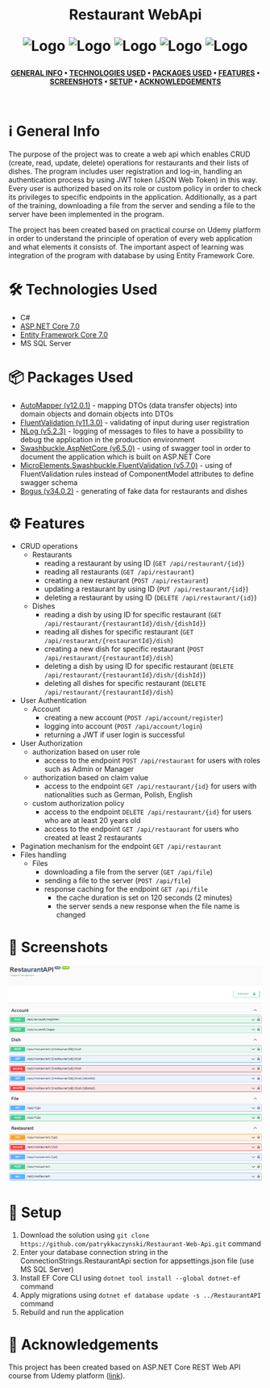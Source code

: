 <br />
<h1>
<p align="center">
  <br>Restaurant WebApi 
</p>
<p align="center">
    <img src="https://raw.githubusercontent.com/gildean/foodicon/HEAD/favicons/Hamburger.ico" alt="Logo" width="40" height="40">
    <img src="https://raw.githubusercontent.com/gildean/foodicon/HEAD/favicons/French_Fries.ico" alt="Logo" width="40" height="40">
    <img src="https://raw.githubusercontent.com/gildean/foodicon/HEAD/favicons/Green_Salad.ico" alt="Logo" width="40" height="40">
    <img src="https://raw.githubusercontent.com/gildean/foodicon/HEAD/favicons/Slice_Of_Pizza.ico" alt="Logo" width="40" height="40">
    <img src="https://raw.githubusercontent.com/gildean/foodicon/HEAD/favicons/Taco.ico" alt="Logo" width="40" height="40">
</p>  
</h1>
</p>
<div align="center">

**[GENERAL INFO](#information_source-general-info) • 
[TECHNOLOGIES USED](#hammer_and_wrench-technologies-used) • 
[PACKAGES USED](#packagepackages-used) • 
[FEATURES](#gear-features) • 
[SCREENSHOTS](#camera_flash-screenshots) • 
[SETUP](#rocket-setup) •
[ACKNOWLEDGEMENTS](#handshake-acknowledgements)**
</div>
<br />

# :information_source: General Info
The purpose of the project was to create a web api which enables CRUD (create, read, update, delete) operations for restaurants and their lists of dishes. The program includes user registration and log-in, handling an authentication process by using JWT token (JSON Web Token) in this way. Every user is authorized based on its role or custom policy in order to check its privileges to specific endpoints in the application. Additionally, as a part of the training, downloading a file from the server and sending a file to the server have been implemented in the program.

The project has been created based on practical course on Udemy platform in order to understand the principle of operation of every web application and what elements it consists of. The important aspect of learning was integration of the program with database by using Entity Framework Core.

# :hammer_and_wrench: Technologies Used
- C#
- [ASP.NET Core 7.0](https://github.com/dotnet/aspnetcore)
- [Entity Framework Core 7.0](https://github.com/dotnet/efcore)
- MS SQL Server

# :package:	Packages Used
- [AutoMapper (v12.0.1)](https://github.com/AutoMapper/AutoMapper) -  mapping DTOs (data transfer objects) into domain objects and domain objects into DTOs
- [FluentValidation (v11.3.0)](https://github.com/FluentValidation/FluentValidation) - validating of input during user registration
- [NLog (v5.2.3)](https://github.com/NLog/NLog) - logging of messages to files to have a possibility to debug the application in the production environment
- [Swashbuckle.AspNetCore (v6.5.0)](https://github.com/domaindrivendev/Swashbuckle.AspNetCore/tree/master) - using of swagger tool in order to document the application which is built on ASP.NET Core
- [MicroElements.Swashbuckle.FluentValidation (v5.7.0)](https://github.com/micro-elements/MicroElements.Swashbuckle.FluentValidation) - using of FluentValidation rules instead of ComponentModel attributes to define swagger schema
- [Bogus (v34.0.2)](https://github.com/bchavez/Bogus) - generating of fake data for restaurants and dishes


# :gear: Features
- CRUD operations
  - Restaurants
     - reading a restaurant by using ID (`GET /api/restaurant/{id}`)
     - reading all restaurants (`GET /api/restaurant`)
     - creating a new restaurant (`POST /api/restaurant`)
     - updating a restaurant by using ID (`PUT /api/restaurant/{id}`)
     - deleting a restaurant by using ID (`DELETE /api/restaurant/{id}`)
  - Dishes
     - reading a dish by using ID for specific restaurant (`GET /api/restaurant/{restaurantId}/dish/{dishId}`)
     - reading all dishes for specific restaurant (`GET /api/restaurant/{restaurantId}/dish`)
     - creating a new dish for specific restaurant (`POST /api/restaurant/{restaurantId}/dish`)
     - deleting a dish by using ID for specific restaurant (`DELETE /api/restaurant/{restaurantId}/dish/{dishId}`)
     - deleting all dishes for specific restaurant (`DELETE /api/restaurant/{restaurantId}/dish`)
- User Authentication
   - Account
     - creating a new account (`POST /api/account/register`)
     - logging into account (`POST /api/account/login`)
     - returning a JWT if user login is successful
- User Authorization
   - authorization based on user role
     - access to the endpoint `POST /api/restaurant` for users with roles such as Admin or Manager
   - authorization based on claim value
     - access to the endpoint `GET /api/restaurant/{id}` for users with nationalities such as German, Polish, English
   - custom authorization policy
     - access to the endpoint `DELETE /api/restaurant/{id}` for users who are at least 20 years old
     - access to the endpoint `GET /api/restaurant` for users who created at least 2 restaurants
- Pagination mechanism for the endpoint `GET /api/restaurant` 
- Files handling
   - Files
      - downloading a file from the server (`GET /api/file`)
      - sending a file to the server (`POST /api/file`)
      - response caching for the endpoint `GET /api/file`
         - the cache duration is set on 120 seconds (2 minutes)
         - the server sends a new response when the file name is changed
# :camera_flash: Screenshots
![Swagger](Screenshots/IMAGE_1.png)

# :rocket: Setup
1. Download the solution using `git clone https://github.com/patrykkaczynski/Restaurant-Web-Api.git` command
2. Enter your database connection string in the ConnectionStrings.RestaurantApi section for appsettings.json file (use MS SQL Server)
3. Install EF Core CLI using `dotnet tool install --global dotnet-ef` command
4. Apply migrations using `dotnet ef database update -s ../RestaurantAPI` command
5. Rebuild and run the application

# :handshake: Acknowledgements
This project has been created based on ASP.NET Core REST Web API course from Udemy platform ([link](https://www.udemy.com/course/praktyczny-kurs-aspnet-core-rest-web-api-od-podstaw/)).
